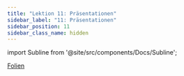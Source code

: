 ```yaml
---
title: "Lektion 11: Präsentationen"
sidebar_label: "11: Präsentationen"
sidebar_position: 11
sidebar_class_name: hidden
---
```


import Subline from '@site/src/components/Docs/Subline';

<Subline text="TODO! SUBLINE" />

[Folien](https://docs.google.com/presentation/d/1KjQ1i-Q4-fflU9KK-F2TBTRBrjyAuqMSmoY0dQOmAMI)
